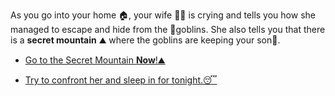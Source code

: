    As you go into your home 🏠, your wife 👩🏻 is crying and tells you how she managed to escape and hide from the 👺goblins. She also tells you that there is a **secret mountain** ⛰️ where the goblins are keeping your son👦.
<br>

-    [Go to the Secret Mountain **Now**!⛰️](2.md)

 -    [Try to confront her and sleep in for tonight.😴](1-A.md)
